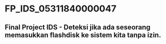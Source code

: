 # FP_IDS_05311840000047
## Final Project IDS - Deteksi jika ada seseorang memasukkan flashdisk ke sistem kita tanpa izin. <br>

